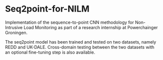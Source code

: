 # Seq2point-for-NILM
Implementation of the sequence-to-point CNN methodology for Non-Intrusive Load Monitoring as part of a research internship at Powerchainger Groningen.

The seq2point model has been trained and tested on two datasets, namely REDD and UK-DALE. 
Cross-domain testing between the two datasets with an optional fine-tuning step is also available. 
